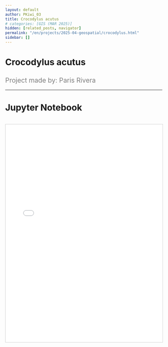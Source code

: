 ```yaml
---
layout: default
author: PKiwi_03
title: Crocodylus acutus
# categories: [GIS (MAR 2025)]
hidden: [related_posts, navigator]
permalink: "/en/projects/2025-04-geospatial/crocodylus.html"
sidebar: []
---
```


# Crocodylus acutus

<h2 style="color: gray; font-weight: normal;">
Project made by: Paris Rivera  
</h2>

---

# Jupyter Notebook
<br>

<iframe 
    src="/assets/html/2025-04-geospatial/paris_rivera.html" 
    width="100%" 
    height="700" 
    style="border: 1px solid #ccc;"
></iframe>